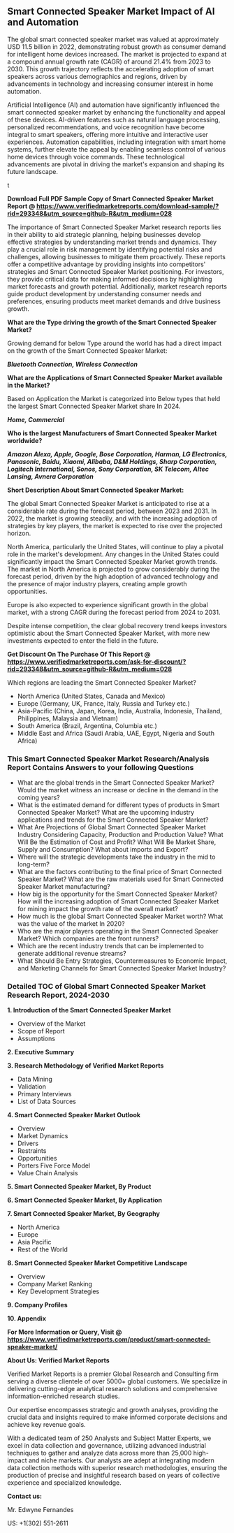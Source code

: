 <h2>Smart Connected Speaker Market Impact of AI and Automation</h2><p>The global smart connected speaker market was valued at approximately USD 11.5 billion in 2022, demonstrating robust growth as consumer demand for intelligent home devices increased. The market is projected to expand at a compound annual growth rate (CAGR) of around 21.4% from 2023 to 2030. This growth trajectory reflects the accelerating adoption of smart speakers across various demographics and regions, driven by advancements in technology and increasing consumer interest in home automation.</p><p>Artificial Intelligence (AI) and automation have significantly influenced the smart connected speaker market by enhancing the functionality and appeal of these devices. AI-driven features such as natural language processing, personalized recommendations, and voice recognition have become integral to smart speakers, offering more intuitive and interactive user experiences. Automation capabilities, including integration with smart home systems, further elevate the appeal by enabling seamless control of various home devices through voice commands. These technological advancements are pivotal in driving the market's expansion and shaping its future landscape.</p>t</p><p id="" class=""><strong>Download Full PDF Sample Copy of Smart Connected Speaker Market Report @ <a href="https://www.verifiedmarketreports.com/download-sample/?rid=293348&utm_source=github-R&utm_medium=028" target="_blank">https://www.verifiedmarketreports.com/download-sample/?rid=293348&utm_source=github-R&utm_medium=028</a></strong></p><p>The importance of&nbsp;Smart Connected Speaker Market research reports lies in their ability to aid strategic planning, helping businesses develop effective strategies by understanding market trends and dynamics. They play a crucial role in risk management by identifying potential risks and challenges, allowing businesses to mitigate them proactively. These reports offer a competitive advantage by providing insights into competitors' strategies and Smart Connected Speaker Market positioning. For investors, they provide critical data for making informed decisions by highlighting market forecasts and growth potential. Additionally, market research reports guide product development by understanding consumer needs and preferences, ensuring products meet market demands and drive business growth.</p><p><strong>What are the&nbsp;Type driving the growth of the Smart Connected Speaker Market?</strong></p><p id="" class="">Growing demand for below Type around the world has had a direct impact on the growth of the Smart Connected Speaker Market:</p><em><strong>Bluetooth Connection, Wireless Connection</strong></em></p><strong>What are the&nbsp;Applications&nbsp;of Smart Connected Speaker Market available in the Market?</strong></p><p id="" class="">Based on Application the Market is categorized into Below types that held the largest Smart Connected Speaker Market share In 2024.</p><em><strong>Home, Commercial</strong></em></p><strong>Who is the largest Manufacturers of Smart Connected Speaker Market worldwide?</strong></p><p><em><strong>Amazon Alexa, Apple, Google, Bose Corporation, Harman, LG Electronics, Panasonic, Baidu, Xiaomi, Alibaba, D&M Holdings, Sharp Corporation, Logitech International, Sonos, Sony Corporation, SK Telecom, Altec Lansing, Avnera Corporation</strong></em></p><p id="" class=""><strong>Short Description About Smart Connected Speaker Market:</strong></p><p>The global Smart Connected Speaker Market is anticipated to rise at a considerable rate during the forecast period, between 2023 and 2031. In 2022, the market is growing steadily, and with the increasing adoption of strategies by key players, the market is expected to rise over the projected horizon.</p><p>North America, particularly the United States, will continue to play a pivotal role in the market's development. Any changes in the United States could significantly impact the Smart Connected Speaker Market growth trends. The market in North America is projected to grow considerably during the forecast period, driven by the high adoption of advanced technology and the presence of major industry players, creating ample growth opportunities.</p><p>Europe is also expected to experience significant growth in the global market, with a strong CAGR during the forecast period from 2024 to 2031.</p><p>Despite intense competition, the clear global recovery trend keeps investors optimistic about the Smart Connected Speaker Market, with more new investments expected to enter the field in the future.</p><p id="" class=""><strong>Get Discount On The Purchase Of This Report @ <a href="https://www.verifiedmarketreports.com/ask-for-discount/?rid=293348&utm_source=github-R&utm_medium=028" target="_blank">https://www.verifiedmarketreports.com/ask-for-discount/?rid=293348&utm_source=github-R&utm_medium=028</a></strong></p>Which regions are leading the Smart Connected Speaker Market?</p><ul><li>North America (United States, Canada and Mexico)</li><li>Europe (Germany, UK, France, Italy, Russia and Turkey etc.)</li><li>Asia-Pacific (China, Japan, Korea, India, Australia, Indonesia, Thailand, Philippines, Malaysia and Vietnam)</li><li>South America (Brazil, Argentina, Columbia etc.)</li><li>Middle East and Africa (Saudi Arabia, UAE, Egypt, Nigeria and South Africa)</li></ul><h3 id="" class="">This Smart Connected Speaker Market Research/Analysis Report Contains Answers to your following Questions</h3><ul><li>What are the global trends in the Smart Connected Speaker Market? Would the market witness an increase or decline in the demand in the coming years?</li><li>What is the estimated demand for different types of products in Smart Connected Speaker Market? What are the upcoming industry applications and trends for the Smart Connected Speaker Market?</li><li>What Are Projections of Global Smart Connected Speaker Market Industry Considering Capacity, Production and Production Value? What Will Be the Estimation of Cost and Profit? What Will Be Market Share, Supply and Consumption? What about imports and Export?</li><li>Where will the strategic developments take the industry in the mid to long-term?</li><li>What are the factors contributing to the final price of Smart Connected Speaker Market? What are the raw materials used for Smart Connected Speaker Market manufacturing?</li><li>How big is the opportunity for the Smart Connected Speaker Market? How will the increasing adoption of Smart Connected Speaker Market for mining impact the growth rate of the overall market?</li><li>How much is the global Smart Connected Speaker Market worth? What was the value of the market In 2020?</li><li>Who are the major players operating in the Smart Connected Speaker Market? Which companies are the front runners?</li><li>Which are the recent industry trends that can be implemented to generate additional revenue streams?</li><li>What Should Be Entry Strategies, Countermeasures to Economic Impact, and Marketing Channels for Smart Connected Speaker Market Industry?</li></ul><h3 id="" class="">Detailed TOC of Global Smart Connected Speaker Market Research Report, 2024-2030</h3><p id="" class=""><strong>1. Introduction of the Smart Connected Speaker Market</strong></p><ul><li>Overview of the Market</li><li>Scope of Report</li><li>Assumptions</li></ul><p id="" class=""><strong>2. Executive Summary</strong></p><p id="" class=""><strong>3. Research Methodology of Verified Market Reports</strong></p><ul><li>Data Mining</li><li>Validation</li><li>Primary Interviews</li><li>List of Data Sources</li></ul><p id="" class=""><strong>4. Smart Connected Speaker Market Outlook</strong></p><ul><li>Overview</li><li>Market Dynamics</li><li>Drivers</li><li>Restraints</li><li>Opportunities</li><li>Porters Five Force Model</li><li>Value Chain Analysis</li></ul><p id="" class=""><strong>5. Smart Connected Speaker Market, By Product</strong></p><p id="" class=""><strong>6. Smart Connected Speaker Market, By Application</strong></p><p id="" class=""><strong>7. Smart Connected Speaker Market, By Geography</strong></p><ul><li>North America</li><li>Europe</li><li>Asia Pacific</li><li>Rest of the World</li></ul><p id="" class=""><strong>8. Smart Connected Speaker Market Competitive Landscape</strong></p><ul><li>Overview</li><li>Company Market Ranking</li><li>Key Development Strategies</li></ul><p id="" class=""><strong>9. Company Profiles</strong></p><p id="" class=""><strong>10. Appendix</strong></p><p id="" class=""><strong>For More Information or Query, Visit @ <a href="https://www.verifiedmarketreports.com/product/smart-connected-speaker-market/" target="_blank">https://www.verifiedmarketreports.com/product/smart-connected-speaker-market/</a></strong></p><p id="" class=""><strong>About Us: Verified Market Reports</strong></p><p id="" class="">Verified Market Reports is a premier Global Research and Consulting firm serving a diverse clientele of over 5000+ global customers. We specialize in delivering cutting-edge analytical research solutions and comprehensive information-enriched research studies.</p><p id="" class="">Our expertise encompasses strategic and growth analyses, providing the crucial data and insights required to make informed corporate decisions and achieve key revenue goals.</p><p id="" class="">With a dedicated team of 250 Analysts and Subject Matter Experts, we excel in data collection and governance, utilizing advanced industrial techniques to gather and analyze data across more than 25,000 high-impact and niche markets. Our analysts are adept at integrating modern data collection methods with superior research methodologies, ensuring the production of precise and insightful research based on years of collective experience and specialized knowledge.</p><p id="" class=""><strong>Contact us:</strong></p><p id="" class="">Mr. Edwyne Fernandes</p><p id="" class="">US: +1(302) 551-2611</p>